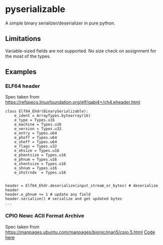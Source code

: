 # pyserializable
A simple binary serializer/deserializer in pure python.

## Limitations
Variable-sized fields are not supported. No size check on assignment for the most of the types.

## Examples
### ELF64 header
Spec taken from https://refspecs.linuxfoundation.org/elf/gabi4+/ch4.eheader.html

```
class Elf64_Ehdr(BinarySerializable):
    e_ident = ArrayTypes.bytearray(16)
    e_type = Types.u16
    e_machine = Types.u16
    e_version = Types.u32
    e_entry = Types.u64
    e_phoff = Types.u64
    e_shoff = Types.u64
    e_flags = Types.u32
    e_ehsize = Types.u16
    e_phentsize = Types.u16
    e_phnum = Types.u16
    e_shentsize = Types.u16
    e_shnum = Types.u16
    e_shstrndx  = Types.u16


header = Elf64_Ehdr.deserialize(input_stream_or_bytes) # deserialize header
header.e_phnum += 1 # update any field
header.serialize() # serialize and get updated bytes
...

```

### CPIO Newc ACII Format Archive 
Spec taken from https://manpages.ubuntu.com/manpages/bionic/man5/cpio.5.html
[Code here](./examples/cpio.py)

